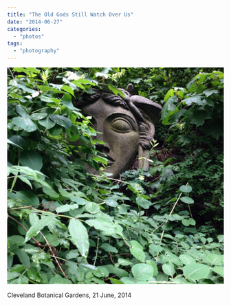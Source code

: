 ```yaml
---
title: "The Old Gods Still Watch Over Us"
date: "2014-06-27"
categories: 
  - "photos"
tags: 
  - "photography"
---
```


![Cleveland Botanical Gardens, 21 June, 2014](old-gods.jpg)

Cleveland Botanical Gardens, 21 June, 2014

